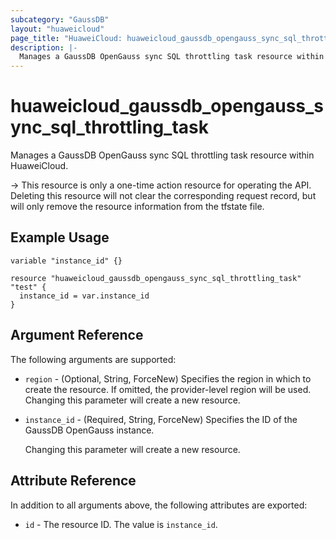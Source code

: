 ```yaml
---
subcategory: "GaussDB"
layout: "huaweicloud"
page_title: "HuaweiCloud: huaweicloud_gaussdb_opengauss_sync_sql_throttling_task"
description: |-
  Manages a GaussDB OpenGauss sync SQL throttling task resource within HuaweiCloud.
---
```


# huaweicloud_gaussdb_opengauss_sync_sql_throttling_task

Manages a GaussDB OpenGauss sync SQL throttling task resource within HuaweiCloud.

-> This resource is only a one-time action resource for operating the API.
Deleting this resource will not clear the corresponding request record,
but will only remove the resource information from the tfstate file.

## Example Usage

```hcl
variable "instance_id" {}

resource "huaweicloud_gaussdb_opengauss_sync_sql_throttling_task" "test" {
  instance_id = var.instance_id
}
```

## Argument Reference

The following arguments are supported:

* `region` - (Optional, String, ForceNew) Specifies the region in which to create the resource.
  If omitted, the provider-level region will be used. Changing this parameter will create a new resource.

* `instance_id` - (Required, String, ForceNew) Specifies the ID of the GaussDB OpenGauss instance.

  Changing this parameter will create a new resource.

## Attribute Reference

In addition to all arguments above, the following attributes are exported:

* `id` - The resource ID. The value is `instance_id`.
